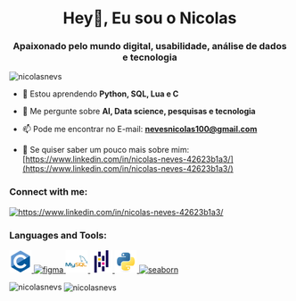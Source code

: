 <h1 align="center">Hey👋, Eu sou o Nicolas</h1>
<h3 align="center">Apaixonado pelo mundo digital, usabilidade, análise de dados e tecnologia</h3>

<p align="left"> <img src="https://komarev.com/ghpvc/?username=nicolasnevs&label=Profile%20views&color=0e75b6&style=flat" alt="nicolasnevs" /> </p>

- 🌱 Estou aprendendo **Python, SQL, Lua e C**

- 💬 Me pergunte sobre **AI, Data science, pesquisas e tecnologia**

- 📫 Pode me encontrar no E-mail: **nevesnicolas100@gmail.com**

- 📄 Se quiser saber um pouco mais sobre mim: [https://www.linkedin.com/in/nicolas-neves-42623b1a3/](https://www.linkedin.com/in/nicolas-neves-42623b1a3/)

<h3 align="left">Connect with me:</h3>
<p align="left">
<a href="https://linkedin.com/in/https://www.linkedin.com/in/nicolas-neves-42623b1a3/" target="blank"><img align="center" src="https://raw.githubusercontent.com/rahuldkjain/github-profile-readme-generator/master/src/images/icons/Social/linked-in-alt.svg" alt="https://www.linkedin.com/in/nicolas-neves-42623b1a3/" height="30" width="40" /></a>
</p>

<h3 align="left">Languages and Tools:</h3>
<p align="left"> <a href="https://www.cprogramming.com/" target="_blank" rel="noreferrer"> <img src="https://raw.githubusercontent.com/devicons/devicon/master/icons/c/c-original.svg" alt="c" width="40" height="40"/> </a> <a href="https://www.figma.com/" target="_blank" rel="noreferrer"> <img src="https://www.vectorlogo.zone/logos/figma/figma-icon.svg" alt="figma" width="40" height="40"/> </a> <a href="https://www.mysql.com/" target="_blank" rel="noreferrer"> <img src="https://raw.githubusercontent.com/devicons/devicon/master/icons/mysql/mysql-original-wordmark.svg" alt="mysql" width="40" height="40"/> </a> <a href="https://pandas.pydata.org/" target="_blank" rel="noreferrer"> <img src="https://raw.githubusercontent.com/devicons/devicon/2ae2a900d2f041da66e950e4d48052658d850630/icons/pandas/pandas-original.svg" alt="pandas" width="40" height="40"/> </a> <a href="https://www.python.org" target="_blank" rel="noreferrer"> <img src="https://raw.githubusercontent.com/devicons/devicon/master/icons/python/python-original.svg" alt="python" width="40" height="40"/> </a> <a href="https://seaborn.pydata.org/" target="_blank" rel="noreferrer"> <img src="https://seaborn.pydata.org/_images/logo-mark-lightbg.svg" alt="seaborn" width="40" height="40"/> </a> </p>

<p><img align="left" src="https://github-readme-stats.vercel.app/api/top-langs?username=nicolasnevs&show_icons=true&locale=en&layout=compact" alt="nicolasnevs" /></p>

<p>&nbsp;<img align="center" src="https://github-readme-stats.vercel.app/api?username=nicolasnevs&show_icons=true&locale=en" alt="nicolasnevs" /></p>
